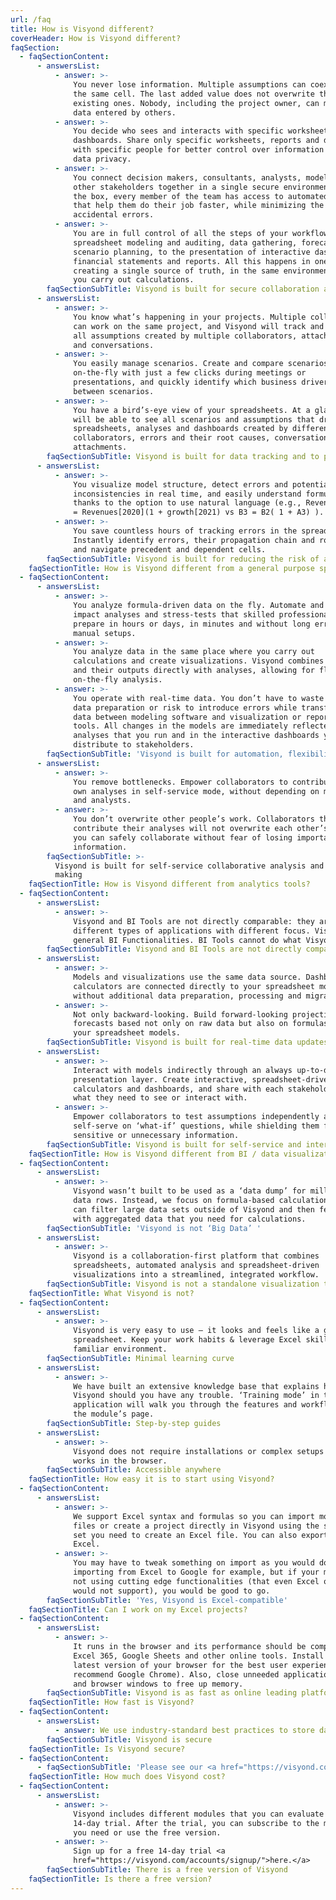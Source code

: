 ```yaml
---
url: /faq
title: How is Visyond different?
coverHeader: How is Visyond different?
faqSection:
  - faqSectionContent:
      - answersList:
          - answer: >-
              You never lose information. Multiple assumptions can coexist in
              the same cell. The last added value does not overwrite the
              existing ones. Nobody, including the project owner, can modify
              data entered by others.
          - answer: >-
              You decide who sees and interacts with specific worksheets and
              dashboards. Share only specific worksheets, reports and dashboards
              with specific people for better control over information flow and
              data privacy.
          - answer: >-
              You connect decision makers, consultants, analysts, modelers, and
              other stakeholders together in a single secure environment. Out of
              the box, every member of the team has access to automated tools
              that help them do their job faster, while minimizing the risk of
              accidental errors.
          - answer: >-
              You are in full control of all the steps of your workflow. From
              spreadsheet modeling and auditing, data gathering, forecasting and
              scenario planning, to the presentation of interactive dashboards,
              financial statements and reports. All this happens in one place,
              creating a single source of truth, in the same environment where
              you carry out calculations.
        faqSectionSubTitle: Visyond is built for secure collaboration and knowledge management
      - answersList:
          - answer: >-
              You know what’s happening in your projects. Multiple collaborators
              can work on the same project, and Visyond will track and report
              all assumptions created by multiple collaborators, attachments,
              and conversations.
          - answer: >-
              You easily manage scenarios. Create and compare scenarios
              on-the-fly with just a few clicks during meetings or
              presentations, and quickly identify which business drivers change
              between scenarios.
          - answer: >-
              You have a bird’s-eye view of your spreadsheets. At a glance you
              will be able to see all scenarios and assumptions that drive your
              spreadsheets, analyses and dashboards created by different
              collaborators, errors and their root causes, conversations and
              attachments.
        faqSectionSubTitle: Visyond is built for data tracking and to provide real-time insights
      - answersList:
          - answer: >-
              You visualize model structure, detect errors and potential data
              inconsistencies in real time, and easily understand formulas
              thanks to the option to use natural language (e.g., Revenues[2021]
              = Revenues[2020](1 + growth[2021) vs B3 = B2( 1 + A3) ).
          - answer: >-
              You save countless hours of tracking errors in the spreadsheet.
              Instantly identify errors, their propagation chain and root cause,
              and navigate precedent and dependent cells.
        faqSectionSubTitle: Visyond is built for reducing the risk of accidental errors
    faqSectionTitle: How is Visyond different from a general purpose spreadsheet?
  - faqSectionContent:
      - answersList:
          - answer: >-
              You analyze formula-driven data on the fly. Automate and carry out
              impact analyses and stress-tests that skilled professionals
              prepare in hours or days, in minutes and without long error-prone
              manual setups.
          - answer: >-
              You analyze data in the same place where you carry out
              calculations and create visualizations. Visyond combines models
              and their outputs directly with analyses, allowing for flexible,
              on-the-fly analysis.
          - answer: >-
              You operate with real-time data. You don’t have to waste time on
              data preparation or risk to introduce errors while transferring
              data between modeling software and visualization or reporting
              tools. All changes in the models are immediately reflected in the
              analyses that you run and in the interactive dashboards you
              distribute to stakeholders.
        faqSectionSubTitle: 'Visyond is built for automation, flexibility and convenience'
      - answersList:
          - answer: >-
              You remove bottlenecks. Empower collaborators to contribute their
              own analyses in self-service mode, without depending on modelers
              and analysts.
          - answer: >-
              You don’t overwrite other people’s work. Collaborators that
              contribute their analyses will not overwrite each other’s work so
              you can safely collaborate without fear of losing important
              information.
        faqSectionSubTitle: >-
          Visyond is built for self-service collaborative analysis and decision
          making
    faqSectionTitle: How is Visyond different from analytics tools?
  - faqSectionContent:
      - answersList:
          - answer: >-
              Visyond and BI Tools are not directly comparable: they are two
              different types of applications with different focus. Visyond has
              general BI Functionalities. BI Tools cannot do what Visyond does.
        faqSectionSubTitle: Visyond and BI Tools are not directly comparable
      - answersList:
          - answer: >-
              Models and visualizations use the same data source. Dashboards and
              calculators are connected directly to your spreadsheet models
              without additional data preparation, processing and migrations.
          - answer: >-
              Not only backward-looking. Build forward-looking projections and
              forecasts based not only on raw data but also on formulas from
              your spreadsheet models.
        faqSectionSubTitle: Visyond is built for real-time data updates
      - answersList:
          - answer: >-
              Interact with models indirectly through an always up-to-date
              presentation layer. Create interactive, spreadsheet-driven
              calculators and dashboards, and share with each stakeholder only
              what they need to see or interact with.
          - answer: >-
              Empower collaborators to test assumptions independently and
              self-serve on ‘what-if’ questions, while shielding them from
              sensitive or unnecessary information.
        faqSectionSubTitle: Visyond is built for self-service and interactivity
    faqSectionTitle: How is Visyond different from BI / data visualization tools?
  - faqSectionContent:
      - answersList:
          - answer: >-
              Visyond wasn’t built to be used as a ‘data dump’ for millions of
              data rows. Instead, we focus on formula-based calculations. You
              can filter large data sets outside of Visyond and then feed it
              with aggregated data that you need for calculations.
        faqSectionSubTitle: 'Visyond is not ‘Big Data’ '
      - answersList:
          - answer: >-
              Visyond is a collaboration-first platform that combines
              spreadsheets, automated analysis and spreadsheet-driven
              visualizations into a streamlined, integrated workflow.
        faqSectionSubTitle: Visyond is not a standalone visualization tool
    faqSectionTitle: What Visyond is not?
  - faqSectionContent:
      - answersList:
          - answer: >-
              Visyond is very easy to use – it looks and feels like a general
              spreadsheet. Keep your work habits & leverage Excel skills in a
              familiar environment.
        faqSectionSubTitle: Minimal learning curve
      - answersList:
          - answer: >-
              We have built an extensive knowledge base that explains how to use
              Visyond should you have any trouble. ‘Training mode’ in the
              application will walk you through the features and workflows on
              the module’s page.
        faqSectionSubTitle: Step-by-step guides
      - answersList:
          - answer: >-
              Visyond does not require installations or complex setups – it
              works in the browser.
        faqSectionSubTitle: Accessible anywhere
    faqSectionTitle: How easy it is to start using Visyond?
  - faqSectionContent:
      - answersList:
          - answer: >-
              We support Excel syntax and formulas so you can import most Excel
              files or create a project directly in Visyond using the same skill
              set you need to create an Excel file. You can also export to
              Excel.
          - answer: >-
              You may have to tweak something on import as you would do when
              importing from Excel to Google for example, but if your models are
              not using cutting edge functionalities (that even Excel online
              would not support), you would be good to go.
        faqSectionSubTitle: 'Yes, Visyond is Excel-compatible'
    faqSectionTitle: Can I work on my Excel projects?
  - faqSectionContent:
      - answersList:
          - answer: >-
              It runs in the browser and its performance should be compared to
              Excel 365, Google Sheets and other online tools. Install the
              latest version of your browser for the best user experience (we
              recommend Google Chrome). Also, close unneeded applications, tabs
              and browser windows to free up memory.
        faqSectionSubTitle: Visyond is as fast as online leading platforms can be
    faqSectionTitle: How fast is Visyond?
  - faqSectionContent:
      - answersList:
          - answer: We use industry-standard best practices to store data.
        faqSectionSubTitle: Visyond is secure
    faqSectionTitle: Is Visyond secure?
  - faqSectionContent:
      - faqSectionSubTitle: 'Please see our <a href="https://visyond.com/pricing">pricing page.</a>'
    faqSectionTitle: How much does Visyond cost?
  - faqSectionContent:
      - answersList:
          - answer: >-
              Visyond includes different modules that you can evaluate during a
              14-day trial. After the trial, you can subscribe to the modules
              you need or use the free version.
          - answer: >-
              Sign up for a free 14-day trial <a
              href="https://visyond.com/accounts/signup/">here.</a>
        faqSectionSubTitle: There is a free version of Visyond
    faqSectionTitle: Is there a free version?
---
```


